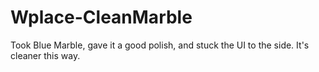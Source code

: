 # Wplace-CleanMarble
Took Blue Marble, gave it a good polish, and stuck the UI to the side. It's cleaner this way.
